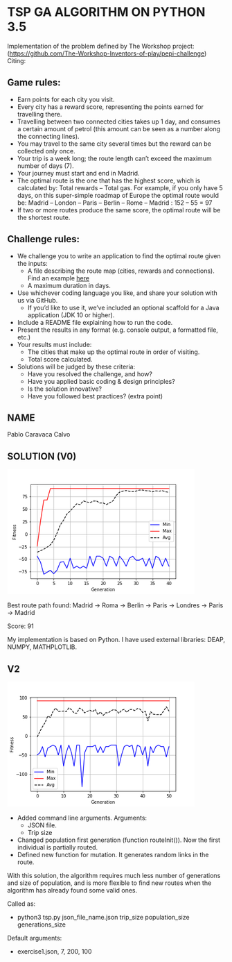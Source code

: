 # TSP GA ALGORITHM ON PYTHON 3.5

Implementation of the problem defined by The Workshop project: (https://github.com/The-Workshop-Inventors-of-play/pepi-challenge)
Citing:
## Game rules:
- Earn points for each city you visit.
- Every city has a reward score, representing the points earned for travelling there.
- Travelling between two connected cities takes up 1 day, and consumes a certain amount of petrol (this amount can be seen as a number along the connecting lines).
- You may travel to the same city several times but the reward can be collected only once.
- Your trip is a week long; the route length can’t exceed the maximum number of days (7).
- Your journey must start and end in Madrid.
- The optimal route is the one that has the highest score, which is calculated by: Total rewards – Total gas. For example, if you only have 5 days, on this super-simple roadmap of Europe the optimal route would be: 
Madrid – London – Paris – Berlin – Rome – Madrid : 152 – 55 = 97
- If two or more routes produce the same score, the optimal route will be the shortest route.

## Challenge rules:
- We challenge you to write an application to find the optimal route given the inputs:
  - A file describing the route map (cities, rewards and connections). Find an example [here](src/test/resources/input/exercise1.json)
  - A maximum duration in days.
- Use whichever coding language you like, and share your solution with us via GitHub.
  - If you’d like to use it, we’ve included an optional scaffold for a Java application (JDK 10 or higher).
- Include a README file explaining how to run the code.
- Present the results in any format (e.g. console output, a formatted file, etc.)
- Your results must include:
  - The cities that make up the optimal route in order of visiting.
  - Total score calculated.
- Solutions will be judged by these criteria:
  - Have you resolved the challenge, and how?
  - Have you applied basic coding & design principles?
  - Is the solution innovative?
  - Have you followed best practices? (extra point)

## NAME

Pablo Caravaca Calvo

## SOLUTION (V0)

![Alt text](evolution.png?raw=true "Title")

Best route path found: Madrid -> Roma -> Berlin -> Paris -> Londres -> Paris -> Madrid

Score: 91

My implementation is based on Python. I have used external libraries: DEAP, NUMPY, MATHPLOTLIB.

## V2

![Alt text](evolutionv2.png?raw=true "Title")

- Added command line arguments. Arguments:
  - JSON file.
  - Trip size
- Changed population first generation (function routeInit()). Now the first individual is partially routed.
- Defined new function for mutation. It generates random links in the route.

With this solution, the algorithm requires much less number of generations and size of population, and is more flexible to find new routes when the algorithm has already found some valid ones.

Called as:

- python3 tsp.py json_file_name.json trip_size population_size generations_size

Default arguments:

- exercise1.json, 7, 200, 100

